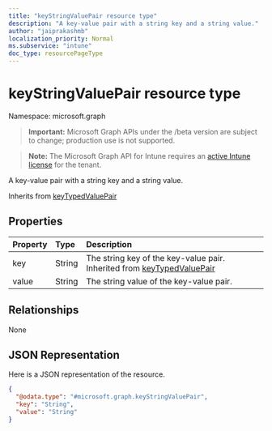 ```yaml
---
title: "keyStringValuePair resource type"
description: "A key-value pair with a string key and a string value."
author: "jaiprakashmb"
localization_priority: Normal
ms.subservice: "intune"
doc_type: resourcePageType
---
```


# keyStringValuePair resource type

Namespace: microsoft.graph
> **Important:** Microsoft Graph APIs under the /beta version are subject to change; production use is not supported.

> **Note:** The Microsoft Graph API for Intune requires an [active Intune license](https://go.microsoft.com/fwlink/?linkid=839381) for the tenant.


A key-value pair with a string key and a string value.


Inherits from [keyTypedValuePair](../resources/intune-deviceconfig-keytypedvaluepair.md)

## Properties
|Property|Type|Description|
|:---|:---|:---|
|key|String|The string key of the key-value pair. Inherited from [keyTypedValuePair](../resources/intune-deviceconfig-keytypedvaluepair.md)|
|value|String|The string value of the key-value pair.|

## Relationships
None

## JSON Representation
Here is a JSON representation of the resource.
<!-- {
  "blockType": "resource",
  "@odata.type": "microsoft.graph.keyStringValuePair"
}
-->
``` json
{
  "@odata.type": "#microsoft.graph.keyStringValuePair",
  "key": "String",
  "value": "String"
}
```
